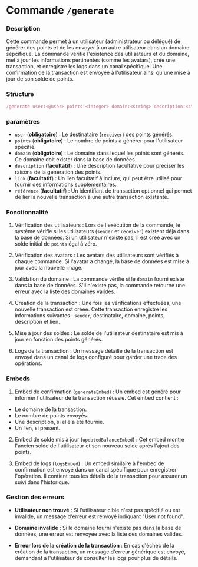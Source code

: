 # Commande `/generate`

### Description

Cette commande permet à un utilisateur (administrateur ou délégué) de générer des points et de les envoyer à un autre utilisateur dans un domaine sépcifique. La commande vérifie l'existence des utilisateurs et du domaine, met à jour les informations pertinentes (comme les avatars), crée une transaction, et enregistre les logs dans un canal spécifique. Une confirmation de la transaction est envoyée à l'utilisateur ainsi qu'une mise à jour de son solde de points.

### Structure 
```ts
/generate user:<@user> points:<integer> domain:<string> description:<string> link:<string> référence:<integer>
```

### paramètres
- `user` (**obligatoire**) : Le destinataire (`receiver`) des points générés.
- `points` (**obligatoire**) : Le nombre de points à générer pour l'utilisateur spécifié.
- `domain` (**obligatoire**) : Le domaine dans lequel les points sont générés. Ce domaine doit exister dans la base de données.
- `description` (**facultatif**) : Une description facultative pour préciser les raisons de la génération des points.
- `link` (**facultatif**) : Un lien facultatif à inclure, qui peut être utilisé pour fournir des informations supplémentaires.
- `référence` (**facultatif**) : Un identifiant de transaction optionnel qui permet de lier la nouvelle transaction à une autre transaction existante.


### Fonctionnalité

1. Vérification des utilisateurs :
Lors de l'exécution de la commande, le système vérifie si les utilisateurs (`sender` et `receiver`) existent déjà dans la base de données. Si un utilisateur n'existe pas, il est créé avec un solde initial de `points` égal à zéro.

2. Vérification des avatars :
Les avatars des utilisateurs sont vérifiés à chaque commande. Si l'avatar a changé, la base de données est mise à jour avec la nouvelle image.

3. Validation du domaine :
La commande vérifie si le `domain` fourni existe dans la base de données. S'il n'existe pas, la commande retourne une erreur avec la liste des domaines valides.

4. Création de la transaction :
Une fois les vérifications effectuées, une nouvelle transaction est créée. Cette transaction enregistre les informations suivantes : `sender`, destinataire, domaine, points, description et lien.

5. Mise à jour des soldes :
Le solde de l'utilisateur destinataire est mis à jour en fonction des points générés.

6. Logs de la transaction :
Un message détaillé de la transaction est envoyé dans un canal de logs configuré pour garder une trace des opérations.


### Embeds 

1. Embed de confirmation (`generateEmbed`) :
Un embed est généré pour informer l'utilisateur de la transaction réussie. Cet embed contient :
- Le domaine de la transaction.
- Le nombre de points envoyés.
- Une description, si elle a été fournie.
- Un lien, si présent.

2. Embed de solde mis à jour (`updatedBalanceEmbed`) :
Cet embed montre l'ancien solde de l'utilisateur et son nouveau solde après l'ajout des points.

3. Embed de logs (`logsEmbed`) :
Un embed similaire à l'embed de confirmation est envoyé dans un canal spécifique pour enregistrer l'opération. Il contient tous les détails de la transaction pour assurer un suivi dans l'historique.

### Gestion des erreurs

- **Utilisateur non trouvé** : Si l'utilisateur cible n'est pas spécifié ou est invalide, un message d'erreur est renvoyé indiquant "User not found".
  
- **Domaine invalide** : Si le domaine fourni n'existe pas dans la base de données, une erreur est renvoyée avec la liste des domaines valides.

- **Erreur lors de la création de la transaction** : En cas d'échec de la création de la transaction, un message d'erreur générique est envoyé, demandant à l'utilisateur de consulter les logs pour plus de détails.